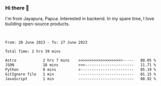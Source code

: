 ### Hi there 👋

I'm from Jayapura, Papua. Interested in backend. In my spare time, I love building open-source products.

<br>

 
 <!--START_SECTION:waka-->

```txt
From: 20 June 2023 - To: 27 June 2023

Total Time: 2 hrs 39 mins

Astro            2 hrs 7 mins    >>>>>>>>>>>>>>>>>>>>-----   80.05 %
JSON             18 mins         >>>----------------------   11.71 %
Python           8 mins          >------------------------   05.19 %
GitIgnore file   1 min           -------------------------   01.15 %
JavaScript       1 min           -------------------------   00.92 %
```

<!--END_SECTION:waka-->
